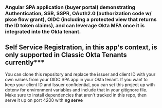### Angular SPA application (buyer portal) demonstrating Authentication, SSR, SSPR, OAuth2.0 (authorization code w/ pkce flow grant), OIDC (including a protected view that returns the ID token claims), and can leverage Okta MFA once it is integrated into the Okta tenant.

## Self Service Registration, in this app's context, is only supported in Classic Okta Tenants currently***

You can clone this repository and replace the issuer and client ID with your own values from your OIDC SPA app in your Okta tenant.
If you want to keep your client ID and Issuer confidential, you can set this project up with dotenv for environment variables and include that in your gitignore file.
Make sure to install dependencies that aren't tracked in this repo, then serve it up on port 4200 with **ng serve**